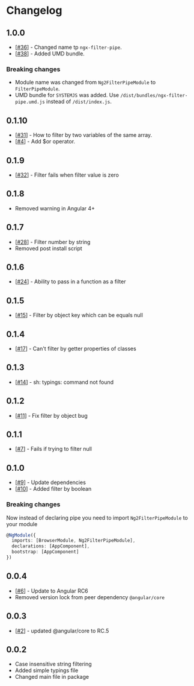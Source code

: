 # Changelog

## 1.0.0
* [[#36](https://github.com/VadimDez/ngx-filter-pipe/issues/36)] - Changed name tp `ngx-filter-pipe`.
* [[#38](https://github.com/VadimDez/ngx-filter-pipe/issues/38)] - Added UMD bundle.

### Breaking changes

* Module name was changed from `Ng2FilterPipeModule` to `FilterPipeModule`.
* UMD bundle for `SYSTEMJS` was added. Use `/dist/bundles/ngx-filter-pipe.umd.js` instead of `/dist/index.js`. 

## 0.1.10
* [[#31](https://github.com/VadimDez/ng2-filter-pipe/issues/31)] - How to filter by two variables of the same array.
* [[#4](https://github.com/VadimDez/ng2-filter-pipe/issues/4)] - Add $or operator.

## 0.1.9
* [[#32](https://github.com/VadimDez/ng2-filter-pipe/issues/32)] - Filter fails when filter value is zero

## 0.1.8
* Removed warning in Angular 4+

## 0.1.7
* [[#28](https://github.com/VadimDez/ng2-filter-pipe/issues/28)] - Filter number by string
* Removed post install script

## 0.1.6
* [[#24](https://github.com/VadimDez/ng2-filter-pipe/pull/24)] - Ability to pass in a function as a filter

## 0.1.5
* [[#15](https://github.com/VadimDez/ng2-filter-pipe/issues/15)] - Filter by object key which can be equals null

## 0.1.4
* [[#17](https://github.com/VadimDez/ng2-filter-pipe/issues/17)] - Can't filter by getter properties of classes

## 0.1.3
* [[#14](https://github.com/VadimDez/ng2-filter-pipe/issues/14)] - sh: typings: command not found

## 0.1.2
* [[#11](https://github.com/VadimDez/ng2-filter-pipe/issues/11)] - Fix filter by object bug

## 0.1.1
* [[#7](https://github.com/VadimDez/ng2-filter-pipe/issues/7)] - Fails if trying to filter null

## 0.1.0
* [[#9](https://github.com/VadimDez/ng2-filter-pipe/issues/9)] - Update dependencies
* [[#10](https://github.com/VadimDez/ng2-filter-pipe/issues/10)] - Added filter by boolean

### Breaking changes
Now instead of declaring pipe you need to import `Ng2FilterPipeModule` to your module
```ts
@NgModule({
  imports: [BrowserModule, Ng2FilterPipeModule],
  declarations: [AppComponent],
  bootstrap: [AppComponent]
})
```


## 0.0.4

* [[#6](https://github.com/VadimDez/ng2-filter-pipe/issues/6)] - Update to Angular RC6
* Removed version lock from peer dependency `@angular/core`


## 0.0.3

* [[#2](https://github.com/VadimDez/ng2-filter-pipe/issues/2)] - updated @angular/core to RC.5

## 0.0.2

* Case insensitive string filtering
* Added simple typings file
* Changed main file in package